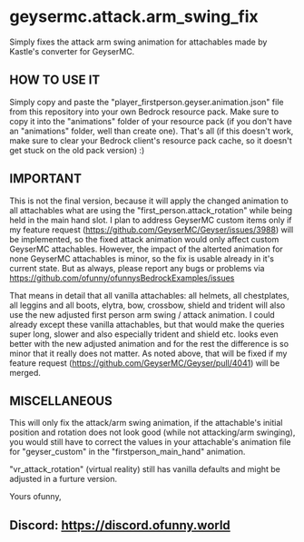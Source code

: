 # geysermc.attack.arm_swing_fix
Simply fixes the attack arm swing animation for attachables made by Kastle's converter for GeyserMC.

## HOW TO USE IT
Simply copy and paste the "player_firstperson.geyser.animation.json" file from this repository into your own Bedrock resource pack. Make sure to copy it into the "animations" folder of your resource pack (if you don't have an "animations" folder, well than create one). That's all (if this doesn't work, make sure to clear your Bedrock client's resource pack cache, so it doesn't get stuck on the old pack version) :)

## IMPORTANT
This is not the final version, because it will apply the changed animation to all attachables what are using the "first_person.attack_rotation" while being held in the main hand slot. I plan to address GeyserMC custom items only if my feature request (https://github.com/GeyserMC/Geyser/issues/3988) will be implemented, so the fixed attack animation would only affect custom GeyserMC attachables. However, the impact of the alterted animation for none GeyserMC attachables is minor, so the fix is usable already in it's current state. But as always, please report any bugs or problems via https://github.com/ofunny/ofunnysBedrockExamples/issues

That means in detail that all vanilla attachables: all helmets, all chestplates, all leggins and all boots, elytra, bow, crossbow, shield and trident will also use the new adjusted first person arm swing / attack animation. I could already except these vanilla attachables, but that would make the queries super long, slower and also especially trident and shield etc. looks even better with the new adjusted animation and for the rest the difference is so minor that it really does not matter. As noted above, that will be fixed if my feature request (https://github.com/GeyserMC/Geyser/pull/4041) will be merged.

## MISCELLANEOUS
This will only fix the attack/arm swing animation, if the attachable's initial position and rotation does not look good (while not attacking/arm swinging), you would still have to correct the values in your attachable's animation file for "geyser_custom" in the "firstperson_main_hand" animation.

"vr_attack_rotation" (virtual reality) still has vanilla defaults and might be adjusted in a furture version.

Yours ofunny, 
## Discord: https://discord.ofunny.world


